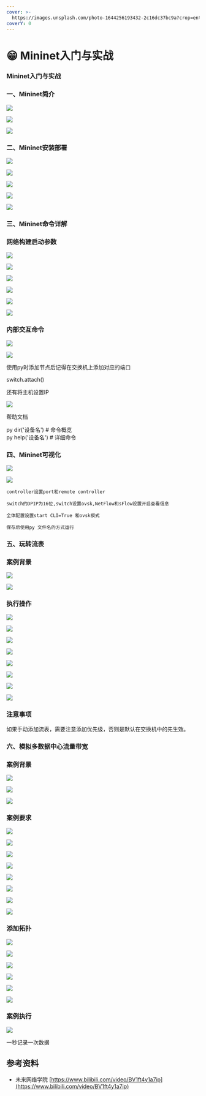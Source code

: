 ```yaml
---
cover: >-
  https://images.unsplash.com/photo-1644256193432-2c16dc37bc9a?crop=entropy&cs=srgb&fm=jpg&ixid=MnwxOTcwMjR8MHwxfHJhbmRvbXx8fHx8fHx8fDE2NDYwNTIyMzY&ixlib=rb-1.2.1&q=85
coverY: 0
---
```


# 😁 Mininet入门与实战

### Mininet入门与实战

### 一、Mininet简介

![](../../.gitbook/assets/0)

![](<../../.gitbook/assets/1 (4)>)

![](<../../.gitbook/assets/2 (3) (1)>)

### 二、Mininet安装部署

![](<../../.gitbook/assets/3 (3) (1)>)

![](<../../.gitbook/assets/4 (2) (1)>)

![](<../../.gitbook/assets/5 (2)>)

![](../../.gitbook/assets/6)

![](<../../.gitbook/assets/7 (1)>)

### 三、Mininet命令详解

### 网络构建启动参数

![](<../../.gitbook/assets/8 (2)>)

![](<../../.gitbook/assets/9 (2)>)

![](../../.gitbook/assets/10)

![](<../../.gitbook/assets/11 (3)>)

![](<../../.gitbook/assets/12 (2)>)

![](<../../.gitbook/assets/13 (1)>)

### 内部交互命令

![](<../../.gitbook/assets/14 (3)>)

![](../../.gitbook/assets/15)

使用py时添加节点后记得在交换机上添加对应的端口

switch.attach()

还有将主机设置IP

![](../../.gitbook/assets/16)

帮助文档

py dir('设备名') # 命令概览\
py help('设备名') # 详细命令

### 四、Mininet可视化

![](<../../.gitbook/assets/17 (3)>)

![](../../.gitbook/assets/18)

`controller设置port和remote controller`

`switch的DPIP为16位,switch设置ovsk,NetFlow和sFlow设置开启查看信息`

`全体配置设置start CLI=True 和ovsk模式`

`保存后使用py 文件名的方式运行`

### 五、玩转流表

### 案例背景

![](<../../.gitbook/assets/19 (2)>)

![](../../.gitbook/assets/20)

### 执行操作

![](<../../.gitbook/assets/image (3) (1) (1).png>)

![](<../../.gitbook/assets/image (13) (1).png>)

![](<../../.gitbook/assets/image (12) (1) (1).png>)

![](<../../.gitbook/assets/image (9) (1) (1).png>)

![](<../../.gitbook/assets/image (4).png>)

![](<../../.gitbook/assets/image (1).png>)

![](<../../.gitbook/assets/image (1) (1).png>)

![](<../../.gitbook/assets/image (14) (1) (1).png>)

### 注意事项

如果手动添加流表，需要注意添加优先级，否则是默认在交换机中的先生效。

### 六、模拟多数据中心流量带宽 <a href="#header-n117" id="header-n117"></a>

### 案例背景 <a href="#header-n118" id="header-n118"></a>

![](<../../.gitbook/assets/0 (3)>)

![](<../../.gitbook/assets/1 (3)>)

![](<../../.gitbook/assets/2 (1)>)

### 案例要求 <a href="#header-n122" id="header-n122"></a>

![](<../../.gitbook/assets/3 (2)>)

![](<../../.gitbook/assets/4 (2)>)

![](<../../.gitbook/assets/5 (1)>)

![](<../../.gitbook/assets/6 (2)>)

![](../../.gitbook/assets/7)

![](<../../.gitbook/assets/8 (3)>)

![](../../.gitbook/assets/9)

![](<../../.gitbook/assets/10 (1)>)

### 添加拓扑 <a href="#header-n138" id="header-n138"></a>

![](../../.gitbook/assets/11)

![](../../.gitbook/assets/12)

![](../../.gitbook/assets/13)

![](../../.gitbook/assets/14)

![](<../../.gitbook/assets/15 (2)>)

![](<../../.gitbook/assets/16 (3)>)

### 案例执行 <a href="#header-n141" id="header-n141"></a>

![](<../../.gitbook/assets/17 (2)>)

一秒记录一次数据

## 参考资料

* 未来网络学院  [https://www.bilibili.com/video/BV1ft4y1a7ip](https://www.bilibili.com/video/BV1ft4y1a7ip)
